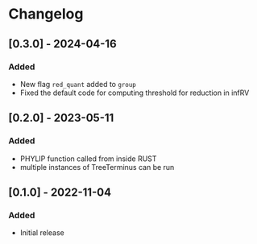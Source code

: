 # Changelog

## [0.3.0] - 2024-04-16
### Added
- New flag `red_quant` added to `group`
- Fixed the default code for computing threshold for reduction in infRV

## [0.2.0] - 2023-05-11
### Added
- PHYLIP function called from inside RUST
- multiple instances of TreeTerminus can be run

## [0.1.0] - 2022-11-04
### Added
- Initial release

